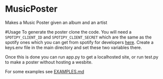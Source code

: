 # MusicPoster
Makes a Music Poster given an album and an artist

#Usage
To generate the poster clone the code. You will need a `SPOTIPY_CLIENT_ID` and `SPOTIPY_CLIENT_SECRET` which are the same as the spotify ones which you can get from spotify for developers [here](https://developer.spotify.com/documentation/general/guides/authorization/). 
Create a keys.env file in the main directory and set these two variables there.

Once this is done you can run app.py to get a localhosted site, or run test.py to make a poster without hosting a wesbite. 

For some examples see [EXAMPLES.md](EXAMPLES.md)
